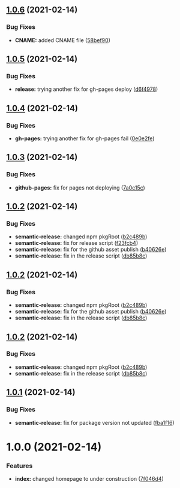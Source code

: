 ## [1.0.6](https://github.com/atshubh/shubh.codes/compare/v1.0.5...v1.0.6) (2021-02-14)


### Bug Fixes

* **CNAME:** added CNAME file ([58bef90](https://github.com/atshubh/shubh.codes/commit/58bef9089e412b341a426d8aab8817938abe2d2f))

## [1.0.5](https://github.com/atshubh/shubh.codes/compare/v1.0.4...v1.0.5) (2021-02-14)


### Bug Fixes

* **release:** trying another fix for gh-pages deploy ([d6f4978](https://github.com/atshubh/shubh.codes/commit/d6f4978b0e94e796be534230c69b3262d44232c1))

## [1.0.4](https://github.com/atshubh/shubh.codes/compare/v1.0.3...v1.0.4) (2021-02-14)


### Bug Fixes

* **gh-pages:** trying another fix for gh-pages fail ([0e0e2fe](https://github.com/atshubh/shubh.codes/commit/0e0e2fe64a7e5931a9105e47b58bb90a9e3a783f))

## [1.0.3](https://github.com/atshubh/shubh.codes/compare/v1.0.2...v1.0.3) (2021-02-14)


### Bug Fixes

* **github-pages:** fix for pages not deploying ([7a0c15c](https://github.com/atshubh/shubh.codes/commit/7a0c15c0e87061ec6b90bd16cb78e68f8638db56))

## [1.0.2](https://github.com/atshubh/shubh.codes/compare/v1.0.1...v1.0.2) (2021-02-14)


### Bug Fixes

* **semantic-release:** changed npm pkgRoot ([b2c489b](https://github.com/atshubh/shubh.codes/commit/b2c489b9a5fbc7668b04d57d881be53f8cae9129))
* **semantic-release:** fix for release script ([f23fcb4](https://github.com/atshubh/shubh.codes/commit/f23fcb4a7ffd8528c6fe32fa051056187691abca))
* **semantic-release:** fix for the github asset publish ([b40626e](https://github.com/atshubh/shubh.codes/commit/b40626ed4659d4372671021c642db9f26a399cde))
* **semantic-release:** fix in the release script ([db85b8c](https://github.com/atshubh/shubh.codes/commit/db85b8c1ee327145a617f676e657af65f600d2d3))

## [1.0.2](https://github.com/atshubh/shubh.codes/compare/v1.0.1...v1.0.2) (2021-02-14)


### Bug Fixes

* **semantic-release:** changed npm pkgRoot ([b2c489b](https://github.com/atshubh/shubh.codes/commit/b2c489b9a5fbc7668b04d57d881be53f8cae9129))
* **semantic-release:** fix for the github asset publish ([b40626e](https://github.com/atshubh/shubh.codes/commit/b40626ed4659d4372671021c642db9f26a399cde))
* **semantic-release:** fix in the release script ([db85b8c](https://github.com/atshubh/shubh.codes/commit/db85b8c1ee327145a617f676e657af65f600d2d3))

## [1.0.2](https://github.com/atshubh/shubh.codes/compare/v1.0.1...v1.0.2) (2021-02-14)


### Bug Fixes

* **semantic-release:** changed npm pkgRoot ([b2c489b](https://github.com/atshubh/shubh.codes/commit/b2c489b9a5fbc7668b04d57d881be53f8cae9129))
* **semantic-release:** fix in the release script ([db85b8c](https://github.com/atshubh/shubh.codes/commit/db85b8c1ee327145a617f676e657af65f600d2d3))

## [1.0.1](https://github.com/atshubh/shubh.codes/compare/v1.0.0...v1.0.1) (2021-02-14)


### Bug Fixes

* **semantic-release:** fix for package version not updated ([fba1f16](https://github.com/atshubh/shubh.codes/commit/fba1f16f66a1ea1f7552ffb7f3f5666a12728d09))

# 1.0.0 (2021-02-14)


### Features

* **index:** changed homepage to under construction ([7f046d4](https://github.com/atshubh/shubh.codes/commit/7f046d455976a3f3c68c1d17986cc0ec8e6854dc))
